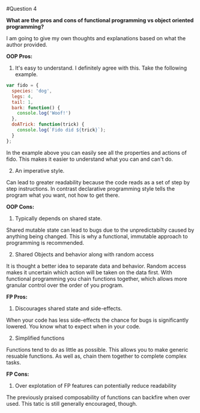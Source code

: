 #Question 4

**What are the pros and cons of functional programming vs object oriented programming?**

I am going to give my own thoughts and explanations based on what the author provided.

**OOP Pros:** 

1.  It's easy to understand.
I definitely agree with this. Take the following example.
```javascript
var fido = {
  species: 'dog',
  legs: 4,
  tail: 1,
  bark: function() {
    console.log('Woof!')
  },
  doATrick: function(trick) {
    console.log(`Fido did ${trick}`);
  }
};
```
In the example above you can easily see all the properties and actions of fido. This makes it easier to understand what you can and can't do.

2.  An imperative style.

Can lead to greater readability because the code reads as a set of step by step instructions. In contrast declarative programming style tells the program what you want, not how to get there.

**OOP Cons:**

1.  Typically depends on shared state. 

Shared mutable state can lead to bugs due to the unpredictabilty caused by anything being changed. This is why a functional, immutable approach to programming is recommended.

2.  Shared Objects and behavior along with random access

It is thought a better idea to separate data and behavior. Random access makes it uncertain which action will be taken on the data first. With functional programming you chain functions together, which allows more granular control over the order of you program.

**FP Pros:**

1.  Discourages shared state and side-effects. 

When your code has less side-effects the chance for bugs is significantly lowered. You know what to expect when in your code.

2.  Simplified functions

Functions tend to do as little as possible. This allows you to make generic resuable functions. As well as, chain them together to complete complex tasks.

**FP Cons:**

1.  Over explotation of FP features can potentially reduce readability

The previously praised composability of functions can backfire when over used. This tatic is still generally encouraged, though.

